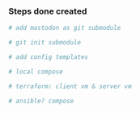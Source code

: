 

### Steps done created

```sh
# add mastodon as git submodule

# git init submodule

# add config templates

# local compose

# terraform: client vm & server vm

# ansible? compose

```

